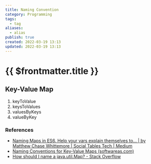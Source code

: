 ```yaml
---
title: Naming Convention
category: Programming
tags:
  - tag
aliases:
  - alias
publish: true
created: 2022-03-19 13:13
updated: 2022-03-19 13:13
---
```


# {{ $frontmatter.title }}

## Key-Value Map

1. keyToValue
2. keysToValues
3. valuesByKeys
4. valueByKey

### References

- [Naming Maps in ES6. Help your vars explain themselves to… | by Matthew Chase Whittemore | Social Tables Tech | Medium](https://medium.com/social-tables-tech/naming-maps-in-es6-b0989b390ddf)
- [Naming Conventions for Key-Value Maps (softwareas.com)](https://softwareas.com/naming-conventions-for-key-value-maps/)
- [How should I name a java.util.Map? - Stack Overflow](https://stackoverflow.com/questions/2253453/how-should-i-name-a-java-util-map)
